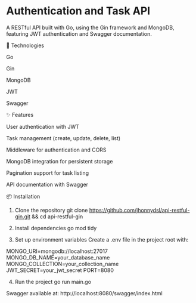 # Authentication and Task API

A RESTful API built with Go, using the Gin framework and MongoDB, featuring JWT authentication and Swagger documentation.

🚀 Technologies

Go

Gin

MongoDB

JWT

Swagger

✨ Features

User authentication with JWT

Task management (create, update, delete, list)

Middleware for authentication and CORS

MongoDB integration for persistent storage

Pagination support for task listing

API documentation with Swagger

📦 Installation

1. Clone the repository
   git clone https://github.com/jhonnydsl/api-restful-gin.git && cd api-restful-gin

2. Install dependencies
   go mod tidy

3. Set up environment variables
   Create a .env file in the project root with:

MONGO_URI=mongodb://localhost:27017
MONGO_DB_NAME=your_database_name
MONGO_COLLECTION=your_collection_name
JWT_SECRET=your_jwt_secret
PORT=8080

4. Run the project
   go run main.go

Swagger available at: http://localhost:8080/swagger/index.html
